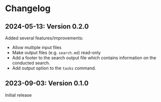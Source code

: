# Changelog

## 2024-05-13: Version 0.2.0

Added several features/improvements:

- Allow multiple input files
- Make output files (e.g. `search.md`) read-only
- Add a footer to the search output file which contains
  information on the conducted search.
- Add output option to the `tasks` command.

## 2023-09-03: Version 0.1.0

Initial release
